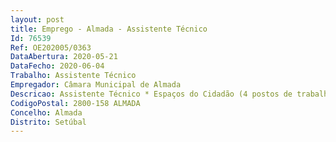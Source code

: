 ```yaml
--- 
layout: post
title: Emprego - Almada - Assistente Técnico
Id: 76539
Ref: OE202005/0363
DataAbertura: 2020-05-21
DataFecho: 2020-06-04
Trabalho: Assistente Técnico
Empregador: Câmara Municipal de Almada
Descricao: Assistente Técnico * Espaços do Cidadão (4 postos de trabalho) * Atendimento na área do Urbanismo (3 postos de trabalho).Preferência com experiência nas áreas mencionadas e gosto pelo atendimento ao público.
CodigoPostal: 2800-158 ALMADA
Concelho: Almada
Distrito: Setúbal
--- 
```


